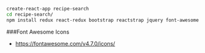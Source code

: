 ```sh
create-react-app recipe-search
cd recipe-search/
npm install redux react-redux bootstrap reactstrap jquery font-awesome react-router-dom --save
```
###Font Awesome Icons
- https://fontawesome.com/v4.7.0/icons/